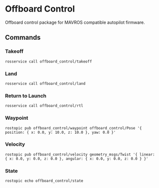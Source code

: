 # Offboard Control

Offboard control package for MAVROS compatible autopilot firmware.

## Commands

### Takeoff

    rosservice call offboard_control/takeoff

### Land

    rosservice call offboard_control/land

### Return to Launch

    rosservice call offboard_control/rtl

### Waypoint

    rostopic pub offboard_control/waypoint offboard_control/Pose '{ position: { x: 0.0, y: 10.0, z: 10.0 }, yaw: 0.0 }'

### Velocity

    rostopic pub offboard_control/velocity geometry_msgs/Twist '{ linear: { x: 0.0, y: 0.0, z: 0.0 }, angular: { x: 0.0, y: 0.0, z: 0.0 } }'

### State

    rostopic echo offboard_control/state
